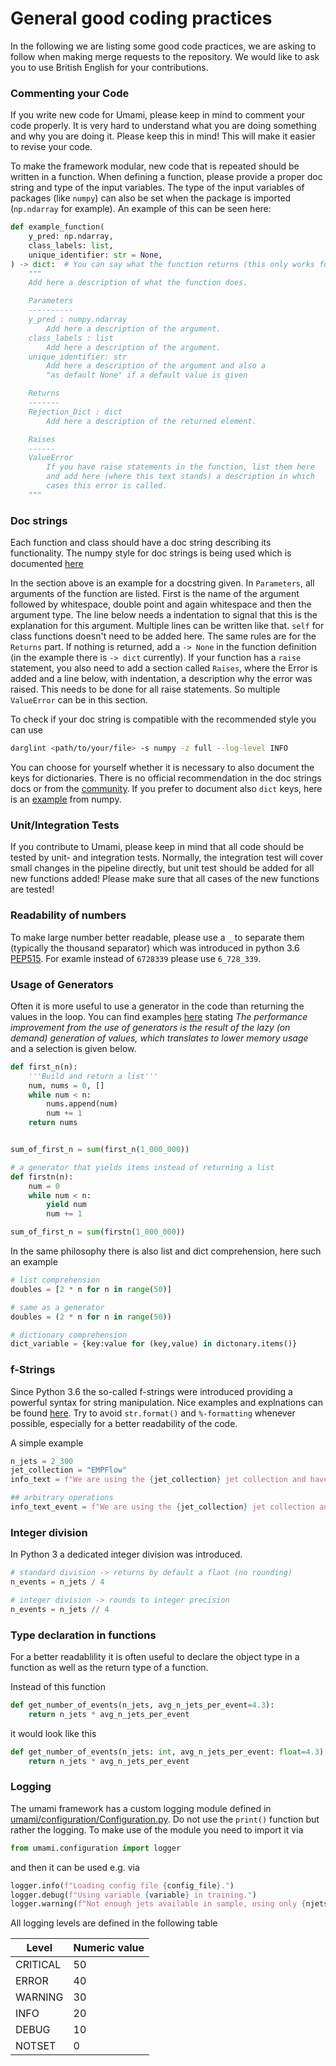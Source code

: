 # General good coding practices

In the following we are listing some good code practices, we are asking to follow when making merge requests to the repository. We would like to ask you to use British English for your contributions.

### Commenting your Code
If you write new code for Umami, please keep in mind to comment your code properly. It is very hard to understand what you are doing something and why you are doing it. Please keep this in mind! This will make it easier to revise your code.

To make the framework modular, new code that is repeated should be written in a function. When defining a function, please provide a proper doc string and type of the input variables. The type of the input variables of packages (like `numpy`) can also be set when the package is imported (`np.ndarray` for example). An example of this can be seen here:

```python
def example_function(
    y_pred: np.ndarray,
    class_labels: list,
    unique_identifier: str = None,
) -> dict:  # You can say what the function returns (this only works for one return value)
    """
    Add here a description of what the function does.

    Parameters
    ----------
    y_pred : numpy.ndarray
        Add here a description of the argument.
    class_labels : list
        Add here a description of the argument.
    unique_identifier: str
        Add here a description of the argument and also a
        "as default None" if a default value is given

    Returns
    -------
    Rejection_Dict : dict
        Add here a description of the returned element.

    Raises
    ------
    ValueError
        If you have raise statements in the function, list them here
        and add here (where this text stands) a description in which
        cases this error is called.
    """
```

### Doc strings
Each function and class should have a doc string describing its functionality.
The numpy style for doc strings is being used which is documented [here](https://numpydoc.readthedocs.io/en/latest/format.html)

In the section above is an example for a docstring given. In `Parameters`, all arguments of the function are listed. First is the name of the argument followed by whitespace, double point and again whitespace and then the argument type. The line below needs a indentation to signal that this is the explanation for this argument. Multiple lines can be written like that. `self` for class functions doesn't need to be added here.
The same rules are for the `Returns` part. If nothing is returned, add a `-> None` in the function definition (in the example there is `-> dict` currently).
If your function has a `raise` statement, you also need to add a section called `Raises`, where the Error is added and a line below, with indentation, a description why the error was raised. This needs to be done for all raise statements. So multiple `ValueError` can be in this section.

To check if your doc string is compatible with the recommended style you can use

```bash
darglint <path/to/your/file> -s numpy -z full --log-level INFO
```

You can choose for yourself whether it is necessary to also document the keys for dictionaries. There is no official recommendation in the doc strings docs or from the [community](https://stackoverflow.com/questions/62511086/how-to-document-kwargs-according-to-numpy-style-docstring). If you prefer to document also `dict` keys, here is an [example](https://numpy.org/doc/stable/reference/generated/numpy.set_printoptions.html) from numpy.

### Unit/Integration Tests
If you contribute to Umami, please keep in mind that all code should be tested by unit- and integration tests. Normally, the integration test will cover small changes in the pipeline directly, but unit test should be added for all new functions added! Please make sure that all cases of the new functions are tested!

### Readability of numbers
To make large number better readable, please use a `_` to separate them (typically the thousand separator) which was introduced in python 3.6 [PEP515](https://www.python.org/dev/peps/pep-0515/#literal-grammar).
For examle instead of `6728339` please use `6_728_339`.

### Usage of Generators
Often it is more useful to use a generator in the code than returning the values in the loop. You can find examples [here](https://wiki.python.org/moin/Generators) stating *The performance improvement from the use of generators is the result of the lazy (on demand) generation of values, which translates to lower memory usage* and a selection is given below.

```python
def first_n(n):
    '''Build and return a list'''
    num, nums = 0, []
    while num < n:
        nums.append(num)
        num += 1
    return nums


sum_of_first_n = sum(first_n(1_000_000))
```

```python
# a generator that yields items instead of returning a list
def firstn(n):
    num = 0
    while num < n:
        yield num
        num += 1

sum_of_first_n = sum(firstn(1_000_000))
```


In the same philosophy there is also list and dict comprehension, here such an example
```python
# list comprehension
doubles = [2 * n for n in range(50)]

# same as a generator
doubles = (2 * n for n in range(50))

# dictionary comprehension
dict_variable = {key:value for (key,value) in dictonary.items()}
```

### f-Strings
Since Python 3.6 the so-called f-strings were introduced providing a powerful syntax for string manipulation. Nice examples and explnations can be found [here](https://realpython.com/python-f-strings/). Try to avoid `str.format()` and `%-formatting` whenever possible, especially for a better readability of the code.

A simple example
```python
n_jets = 2_300
jet_collection = "EMPFlow"
info_text = f"We are using the {jet_collection} jet collection and have {n_jets} available."

## arbitrary operations
info_text_event = f"We are using the {jet_collection} jet collection and have {n_jets * 4} available."
```

### Integer division

In Python 3 a dedicated integer division was introduced.

```python
# standard division -> returns by default a flaot (no rounding)
n_events = n_jets / 4

# integer division -> rounds to integer precision
n_events = n_jets // 4
```

### Type declaration in functions
For a better readablility it is often useful to declare the object type in a function as well as the return type of a function.

Instead of this function
```python
def get_number_of_events(n_jets, avg_n_jets_per_event=4.3):
    return n_jets * avg_n_jets_per_event
```

it would look like this
```python
def get_number_of_events(n_jets: int, avg_n_jets_per_event: float=4.3) -> float:
    return n_jets * avg_n_jets_per_event
```


### Logging
The umami framework has a custom logging module defined in [umami/configuration/Configuration.py](https://gitlab.cern.ch/atlas-flavor-tagging-tools/algorithms/umami/-/blob/master/umami/configuration/Configuration.py). Do not use the `print()` function but rather the logging. To make use of the module you need to import it via
```python
from umami.configuration import logger
```
and then it can be used e.g. via
```python
logger.info(f"Loading config file {config_file}.")
logger.debug(f"Using variable {variable} in training.")
logger.warning(f"Not enough jets available in sample, using only {njets}")
```
All logging levels are defined in the following table

| Level    | Numeric value |
|----------|---------------|
| CRITICAL | 50            |
| ERROR    | 40            |
| WARNING  | 30            |
| INFO     | 20            |
| DEBUG    | 10            |
| NOTSET   | 0             |


